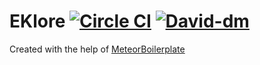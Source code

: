# EKlore [![Circle CI](https://circleci.com/gh/EKlore/EKlore/tree/master.svg?style=svg)](https://circleci.com/gh/EKlore/EKlore/tree/master) [![David-dm](https://david-dm.org/dexterneo/repo.svg)](https://david-dm.org/dexterneo)

Created with the help of [MeteorBoilerplate](https://github.com/dexterneo/meteorBoilerplate)
